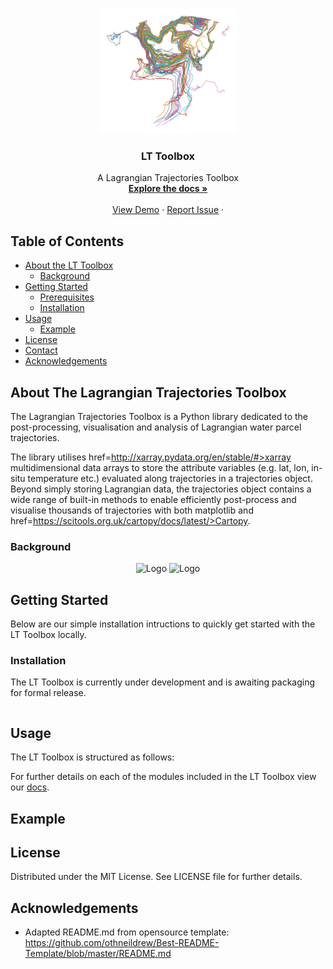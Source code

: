 

<br />
<p align="center">
    <img src="docs/images/README_logo.png" alt="Logo" width="220" height="200">
  </a>

  <h3 align="center">LT Toolbox</h3>

  <p align="center">
    A Lagrangian Trajectories Toolbox
    <br />
    <a href="https://lt_toolbox.readthedocs.io"><strong>Explore the docs »</strong></a>
    <br />
    <br />
    <a href=https://github.com/oj-tooth/lt_toolbox/#example>View Demo</a>
    ·
    <a href="https://github.com/oj-tooth/lt-toolbox/issues">Report Issue</a>
    ·
  </p>
</p>

<!-- Table of Contents -->
## Table of Contents

* [About the LT Toolbox](#about-the-lt-toolbox)
  * [Background](#background)
* [Getting Started](#getting-started)
  * [Prerequisites](#prerequisites)
  * [Installation](#installation)
* [Usage](#usage)
  * [Example](#example)
* [License](#license)
* [Contact](#contact)
* [Acknowledgements](#acknowledgements)

<!-- About the LT Toolbox -->
## About The Lagrangian Trajectories Toolbox

The Lagrangian Trajectories Toolbox is a Python library dedicated to the post-processing, visualisation and analysis of Lagrangian water parcel trajectories. 

The library utilises href=http://xarray.pydata.org/en/stable/#>xarray</a> multidimensional data arrays to store the attribute variables (e.g. lat, lon, in-situ temperature etc.) evaluated along trajectories in a trajectories object. Beyond simply storing Lagrangian data, the trajectories object contains a wide range of built-in methods to enable efficiently post-process and visualise thousands of trajectories with both matplotlib and href=https://scitools.org.uk/cartopy/docs/latest/>Cartopy</a>.


### Background

<p align="center">
    <img src="" alt="Logo" width="350" height="300"> 
    <img src="" alt="Logo" width="350" height="300"> 
 </a>
<p


<!-- Getting Started -->
## Getting Started

Below are our simple installation intructions to quickly get started with the LT Toolbox locally.

### Installation

The LT Toolbox is currently under development and is awaiting packaging for formal release.

```sh 
```

<!-- Usage -->
## Usage

The LT Toolbox is structured as follows:
    
For further details on each of the modules included in the LT Toolbox view our [docs](https://lt_toolbox.readthedocs.io).

## Example

<!-- License -->
## License

Distributed under the MIT License. See LICENSE file for further details. 

<!-- Acknowledgements -->
## Acknowledgements

* Adapted README.md from opensource template: 
https://github.com/othneildrew/Best-README-Template/blob/master/README.md
